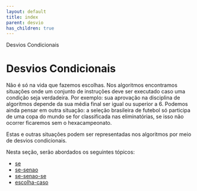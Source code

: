 ```yaml
---
layout: default
title: index
parent: desvio
has_children: true
---
```



Desvios Condicionais

Desvios Condicionais
====================

Não é só na vida que fazemos escolhas. Nos algoritmos encontramos situações onde um conjunto de instruções deve ser executado caso uma condição seja verdadeira. Por exemplo: sua aprovação na disciplina de algoritmos depende da sua média final ser igual ou superior a 6. Podemos ainda pensar em outra situação: a seleção brasileira de futebol só participa de uma copa do mundo se for classificada nas eliminatórias, se isso não ocorrer ficaremos sem o hexacampeonato.

Estas e outras situações podem ser representadas nos algoritmos por meio de desvios condicionais.

Nesta seção, serão abordados os seguintes tópicos:

* [se](topicos/linguagem_portugol/estruturas_controle/desvio/se.html)
* [se-senao](topicos/linguagem_portugol/estruturas_controle/desvio/se_senao.html)
* [se-senao-se](topicos/linguagem_portugol/estruturas_controle/desvio/se_senao_se.html)
* [escolha-caso](topicos/linguagem_portugol/estruturas_controle/desvio/escolha_caso.html)

